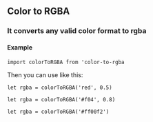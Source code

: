## Color to RGBA

### It converts any valid color format to rgba

#### Example

`import colorToRGBA from 'color-to-rgba`

Then you can use like this:

`let rgba = colorToRGBA('red', 0.5)`

`let rgba = colorToRGBA('#f04', 0.8)`

`let rgba = colorToRGBA('#ff00f2')`
